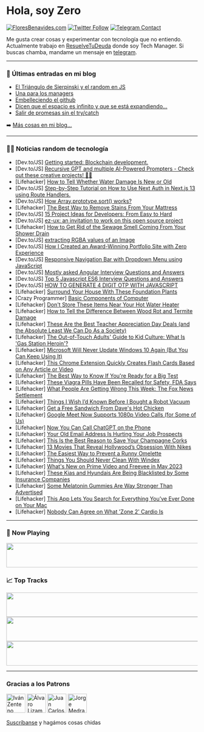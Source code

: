 # Hola, soy Zero

[![FloresBenavides.com](https://img.shields.io/website?down_message=oops&label=MiBlog&style=for-the-badge&up_message=online&url=https%3A%2F%2Ffloresbenavides.com)](https://floresbenavides.com) [![Twitter Follow](https://img.shields.io/twitter/follow/ZeroDragon?color=%231DA1F2&label=Follow&logo=twitter&logoColor=ffffff&style=for-the-badge)](https://twitter.com/zerodragon) [![Telegram Contact](https://img.shields.io/badge/escr%C3%ADbeme-ZeroDragon-%2326A5E4?style=for-the-badge&logo=telegram)](https://t.me/zerodragon)

Me gusta crear cosas y experimentar con tecnología que no entiendo.
Actualmente trabajo en [ResuelveTuDeuda](http://github.com/resuelve) donde soy Tech Manager.
Si buscas chamba, mandame un mensaje en [telegram](https://t.me/zerodragon).

---

### 📕 Últimas entradas en mi blog
<!-- BLOG-POST-LIST:START -->
- [El Triángulo de Sierpinski y el random en JS](https://floresbenavides.com/el-triangulo-de-sierpinski-y-el-random-en-js/)
- [Una para los managers](https://floresbenavides.com/una-para-los-managers/)
- [Embelleciendo el github](https://floresbenavides.com/embelleciendo-el-github/)
- [Dicen que el espacio es infinito y que se está expandiendo…](https://floresbenavides.com/dicen-que-el-espacio-es-infinito-y-que-se-esta-expandiendo/)
- [Salir de promesas sin el try/catch](https://floresbenavides.com/salir-de-promesas-sin-el-try-catch/)
<!-- BLOG-POST-LIST:END -->

➡️ [Más cosas en mi blog...](https://floresbenavides.com)

---

### 👨‍💻 Noticias random de tecnología
<!-- TECH-POSTS:START -->
- [Dev.to/JS] [Getting started: Blockchain development.](https://dev.to/obodobright/getting-started-blockchain-development-4hm8)
- [Dev.to/JS] [Recursive GPT and multiple AI-Powered Prompters - Check out these creative projects! 🤖🔥](https://dev.to/synthetixartifacts/recursive-gpt-and-multiple-ai-powered-prompters-check-out-these-creative-projects-2npm)
- [Lifehacker] [How to Tell Whether Water Damage Is New or Old](https://lifehacker.com/how-to-tell-whether-water-damage-is-new-or-old-1850386390)
- [Dev.to/JS] [Step-by-Step Tutorial on How to Use Next Auth in Next.js 13 using Route Handlers.](https://dev.to/alishirani/step-by-step-tutorial-on-how-to-use-next-auth-in-nextjs-13-using-route-handlers-2jmc)
- [Dev.to/JS] [How Array.prototype.sort&lpar;&rpar; works?](https://dev.to/bekmurzintimur/how-arrayprototypesort-works-3kcn)
- [Lifehacker] [The Best Way to Remove Stains From Your Mattress](https://lifehacker.com/the-best-way-to-remove-stains-from-your-mattress-1850386395)
- [Dev.to/JS] [15 Project Ideas for Developers: From Easy to Hard](https://dev.to/naser_shareef/15-project-ideas-for-developers-from-easy-to-hard-34ed)
- [Dev.to/JS] [ez-ux: an invitation to work on this open source project](https://dev.to/livramatheus/ez-ux-an-invitation-to-work-on-this-open-source-project-18fa)
- [Lifehacker] [How to Get Rid of the Sewage Smell Coming From Your Shower Drain](https://lifehacker.com/how-to-get-rid-of-the-sewage-smell-coming-from-your-sho-1850386182)
- [Dev.to/JS] [extracting RGBA values of an Image](https://dev.to/pavanrajesh/extracting-rgba-values-of-pixels-142l)
- [Dev.to/JS] [How I Created an Award-Winning Portfolio Site with Zero Experience](https://dev.to/harryholland/how-i-created-an-award-winning-portfolio-site-with-zero-experience-fdk)
- [Dev.to/JS] [Responsive Navigation Bar with Dropdown Menu using JavaScript](https://dev.to/incoderweb/responsive-navigation-bar-with-dropdown-menu-using-javascript-1ahf)
- [Dev.to/JS] [Mostly asked Angular Interview Questions and Answers](https://dev.to/sonvendra/mostly-asked-angular-interview-questions-and-answers-58nc)
- [Dev.to/JS] [Top 5 Javascript ES6 Interview Questions and Answers](https://dev.to/sonvendra/top-5-javascript-es6-interview-questions-and-answers-1010)
- [Dev.to/JS] [HOW TO GENERATE 4 DIGIT OTP WITH JAVASCRIPT](https://dev.to/candie_code/how-to-generate-4-digit-otp-with-javascript-1f)
- [Lifehacker] [Surround Your House With These Foundation Plants](https://lifehacker.com/surround-your-house-with-these-foundation-plants-1850386141)
- [Crazy Programmer] [Basic Components of Computer](https://www.thecrazyprogrammer.com/2023/04/components-of-computer.html)
- [Lifehacker] [Don&#39;t Store These Items Near Your Hot Water Heater](https://lifehacker.com/dont-store-these-items-near-your-hot-water-heater-1850386142)
- [Lifehacker] [How to Tell the Difference Between Wood Rot and Termite Damage](https://lifehacker.com/how-to-tell-the-difference-between-wood-rot-and-termite-1850386149)
- [Lifehacker] [These Are the Best Teacher Appreciation Day Deals &lpar;and the Absolute Least We Can Do As a Society&rpar;](https://lifehacker.com/these-are-the-best-teacher-appreciation-day-deals-and-1850387094)
- [Lifehacker] [The Out-of-Touch Adults&#39; Guide to Kid Culture: What Is &#39;Gas Station Heroin&#39;?](https://lifehacker.com/the-out-of-touch-adults-guide-to-kid-culture-what-is-g-1850385031)
- [Lifehacker] [Microsoft Will Never Update Windows 10 Again &lpar;But You Can Keep Using It&rpar;](https://lifehacker.com/microsoft-will-never-update-windows-10-again-but-you-c-1850386188)
- [Lifehacker] [This Chrome Extension Quickly Creates Flash Cards Based on Any Article or Video](https://lifehacker.com/this-chrome-extension-quickly-creates-flash-cards-based-1850385363)
- [Lifehacker] [The Best Way to Know If You&#39;re Ready for a Big Test](https://lifehacker.com/the-best-way-to-know-if-youre-ready-for-a-big-test-1850379720)
- [Lifehacker] [These Viagra Pills Have Been Recalled for Safety, FDA Says](https://lifehacker.com/these-viagra-pills-have-been-recalled-for-safety-fda-s-1850384772)
- [Lifehacker] [What People Are Getting Wrong This Week: The Fox News Settlement](https://lifehacker.com/what-people-are-getting-wrong-this-week-the-fox-news-s-1850383991)
- [Lifehacker] [Things I Wish I’d Known Before I Bought a Robot Vacuum](https://lifehacker.com/things-i-wish-i-d-known-before-i-bought-a-robot-vacuum-1850382900)
- [Lifehacker] [Get a Free Sandwich From Dave&#39;s Hot Chicken](https://lifehacker.com/get-a-free-sandwich-from-daves-hot-chicken-1850384214)
- [Lifehacker] [Google Meet Now Supports 1080p Video Calls &lpar;for Some of Us&rpar;](https://lifehacker.com/google-meet-now-supports-1080p-video-calls-for-some-of-1850383447)
- [Lifehacker] [Now You Can Call ChatGPT on the Phone](https://lifehacker.com/now-you-can-call-chatgpt-on-the-phone-1850379770)
- [Lifehacker] [Your Old Email Address Is Hurting Your Job Prospects](https://lifehacker.com/your-old-email-address-is-hurting-your-job-prospects-1850348243)
- [Lifehacker] [This Is the Best Reason to Save Your Champagne Corks](https://lifehacker.com/this-is-the-best-reason-to-save-your-champagne-corks-1850339119)
- [Lifehacker] [13 Movies That Reveal Hollywood’s Obsession With Nikes](https://lifehacker.com/13-movies-that-made-the-world-fall-in-love-with-nikes-1850374580)
- [Lifehacker] [The Easiest Way to Prevent a Runny Omelette](https://lifehacker.com/the-easiest-way-to-prevent-a-runny-omelette-1850382914)
- [Lifehacker] [Things You Should Never Clean With Windex](https://lifehacker.com/things-you-should-never-clean-with-windex-1850382510)
- [Lifehacker] [What&#39;s New on Prime Video and Freevee in May 2023](https://lifehacker.com/whats-new-on-prime-video-and-freevee-in-may-2023-1850383975)
- [Lifehacker] [These Kias and Hyundais Are Being Blacklisted by Some Insurance Companies](https://lifehacker.com/these-kias-and-hyundais-are-being-blacklisted-by-some-i-1850383633)
- [Lifehacker] [Some Melatonin Gummies Are Way Stronger Than Advertised](https://lifehacker.com/some-melatonin-gummies-are-way-stronger-than-advertised-1850383023)
- [Lifehacker] [This App Lets You Search for Everything You’ve Ever Done on Your Mac](https://lifehacker.com/this-app-lets-you-search-for-everything-you-ve-ever-don-1850381648)
- [Lifehacker] [Nobody Can Agree on What &#39;Zone 2&#39; Cardio Is](https://lifehacker.com/nobody-can-agree-on-what-zone-2-cardio-is-1850379968)<!-- TECH-POSTS:END -->

---

### 🎵 Now Playing
<a href="https://spotify-now-playing-dun.vercel.app/now-playing?open"><img src="https://spotify-now-playing-dun.vercel.app/now-playing" width="540" height="64"></a>

### 📈 Top Tracks
<a href="https://spotify-now-playing-dun.vercel.app/top-tracks?i=1&open"><img src="https://spotify-now-playing-dun.vercel.app/top-tracks?i=1" width="540" height="64"></a>
<a href="https://spotify-now-playing-dun.vercel.app/top-tracks?i=2&open"><img src="https://spotify-now-playing-dun.vercel.app/top-tracks?i=2" width="540" height="64"></a>
<a href="https://spotify-now-playing-dun.vercel.app/top-tracks?i=3&open"><img src="https://spotify-now-playing-dun.vercel.app/top-tracks?i=3" width="540" height="64"></a>

---

### Gracias a los Patrons
[<img src="https://avatars.githubusercontent.com/u/243380?v=4" alt="Iván Zenteno" width="50px">](https://github.com/k001) [<img src="https://avatars.githubusercontent.com/u/19955639?v=4" alt="Álvaro Lizama" width="50px">](https://github.com/alvarolizama) [<img src="https://avatars.githubusercontent.com/u/2718753?v=4" alt="Juan Carlos Ruiz" width="50px">](https://github.com/JuanCrg90) [<img src="https://avatars.githubusercontent.com/u/37025?v=4" alt="Jorge Medrano" width="50px">](https://github.com/h1pp1e) 

[Suscríbanse](https://www.patreon.com/zerodragon) y hagámos cosas chidas
